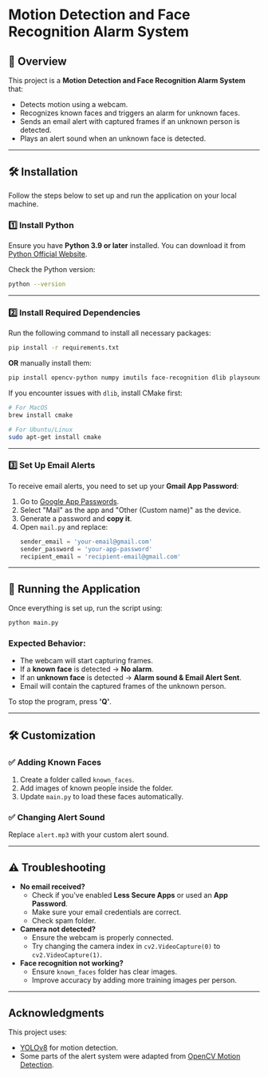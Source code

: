 # Motion Detection and Face Recognition Alarm System

## 📌 Overview
This project is a **Motion Detection and Face Recognition Alarm System** that:
- Detects motion using a webcam.
- Recognizes known faces and triggers an alarm for unknown faces.
- Sends an email alert with captured frames if an unknown person is detected.
- Plays an alert sound when an unknown face is detected.

---

## 🛠 Installation
Follow the steps below to set up and run the application on your local machine.

### 1️⃣ Install Python
Ensure you have **Python 3.9 or later** installed. You can download it from [Python Official Website](https://www.python.org/downloads/).

Check the Python version:
```bash
python --version
```

---

### 2️⃣ Install Required Dependencies
Run the following command to install all necessary packages:
```bash
pip install -r requirements.txt
```
**OR** manually install them:
```bash
pip install opencv-python numpy imutils face-recognition dlib playsound smtplib
```

If you encounter issues with `dlib`, install CMake first:
```bash
# For MacOS
brew install cmake

# For Ubuntu/Linux
sudo apt-get install cmake
```

---

### 3️⃣ Set Up Email Alerts
To receive email alerts, you need to set up your **Gmail App Password**:

1. Go to [Google App Passwords](https://myaccount.google.com/apppasswords).
2. Select "Mail" as the app and "Other (Custom name)" as the device.
3. Generate a password and **copy it**.
4. Open `mail.py` and replace:
   ```python
   sender_email = 'your-email@gmail.com'
   sender_password = 'your-app-password'
   recipient_email = 'recipient-email@gmail.com'
   ```

---

## 🚀 Running the Application
Once everything is set up, run the script using:
```bash
python main.py
```

### Expected Behavior:
- The webcam will start capturing frames.
- If a **known face** is detected → **No alarm**.
- If an **unknown face** is detected → **Alarm sound & Email Alert Sent**.
- Email will contain the captured frames of the unknown person.

To stop the program, press **'Q'**.

---

## 🛠 Customization
### ✅ Adding Known Faces
1. Create a folder called `known_faces`.
2. Add images of known people inside the folder.
3. Update `main.py` to load these faces automatically.

### ✅ Changing Alert Sound
Replace `alert.mp3` with your custom alert sound.

---

## ⚠️ Troubleshooting
- **No email received?**
  - Check if you've enabled **Less Secure Apps** or used an **App Password**.
  - Make sure your email credentials are correct.
  - Check spam folder.
- **Camera not detected?**
  - Ensure the webcam is properly connected.
  - Try changing the camera index in `cv2.VideoCapture(0)` to `cv2.VideoCapture(1)`.
- **Face recognition not working?**
  - Ensure `known_faces` folder has clear images.
  - Improve accuracy by adding more training images per person.

---

## Acknowledgments
This project uses:
- [YOLOv8](https://github.com/ultralytics/yolov8) for motion detection.
- Some parts of the alert system were adapted from [OpenCV Motion Detection](https://github.com/opencv/opencv).
